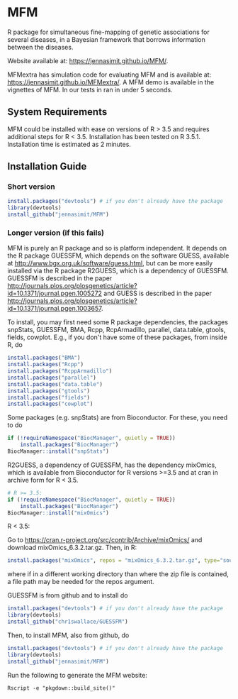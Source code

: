 # MFM
R package for simultaneous fine-mapping of genetic associations for several diseases, in a
Bayesian framework that borrows information between the diseases.

Website available at: https://jennasimit.github.io/MFM/.

MFMextra has simulation code for evaluating MFM and is available at: https://jennasimit.github.io/MFMextra/.
A MFM demo is available in the vignettes of MFM. In our tests in ran in under 5 seconds.

## System Requirements

MFM could be installed with ease on versions of R > 3.5 and requires additional steps for R < 3.5.
Installation has been tested on R 3.5.1. Installation time is estimated as 2 minutes.

## Installation Guide

### Short version

```R
install.packages("devtools") # if you don't already have the package
library(devtools)
install_github("jennasimit/MFM")
```

### Longer version (if this fails)

MFM is purely an R package and so is platform independent. It depends on the R package GUESSFM, which depends on the 
software GUESS, available at http://www.bgx.org.uk/software/guess.html, but can be more easily installed via the R package 
R2GUESS, which is a dependency of GUESSFM.
GUESSFM is described in the paper http://journals.plos.org/plosgenetics/article?id=10.1371/journal.pgen.1005272 and 
GUESS is described in the paper http://journals.plos.org/plosgenetics/article?id=10.1371/journal.pgen.1003657.

To install, you may first need some R package dependencies, the packages snpStats, GUESSFM, BMA, Rcpp, RcpArmadillo,
parallel, data.table, gtools, fields, cowplot. E.g., if you don't have some of these packages, from inside R, do

```R
install.packages("BMA") 
install.packages("Rcpp")
install.packages("RcppArmadillo")
install.packages("parallel")
install.packages("data.table")
install.packages("gtools")
install.packages("fields")
install.packages("cowplot")
```
 
Some packages (e.g. snpStats) are from Bioconductor.  For these, you need to do

```R
if (!requireNamespace("BiocManager", quietly = TRUE))
    install.packages("BiocManager")
BiocManager::install("snpStats")
```
R2GUESS, a dependency of GUESSFM, has the dependency mixOmics, which is available from Bioconductor for R versions >=3.5
and at cran in archive form for R < 3.5.
``` R 
# R >= 3.5:
if (!requireNamespace("BiocManager", quietly = TRUE))
    install.packages("BiocManager")
BiocManager::install("mixOmics")
```

R < 3.5:

Go to https://cran.r-project.org/src/contrib/Archive/mixOmics/ and download mixOmics_6.3.2.tar.gz. Then, in R:
```R
install.packages("mixOmics", repos = "mixOmics_6.3.2.tar.gz", type="source")
```
where if in a different working directory than where the zip file is contained, a file path may be needed for the repos
argument.

GUESSFM is from github and to install do
```R
install.packages("devtools") # if you don't already have the package
library(devtools)
install_github("chr1swallace/GUESSFM")
```

Then, to install MFM, also from github, do
```R
install.packages("devtools") # if you don't already have the package
library(devtools)
install_github("jennasimit/MFM")
```


Run the following to generate the MFM website:
```
Rscript -e "pkgdown::build_site()"
```

